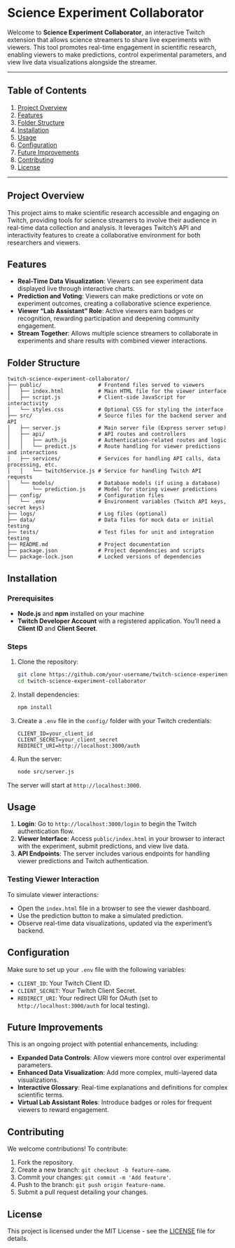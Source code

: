# Science Experiment Collaborator

Welcome to **Science Experiment Collaborator**, an interactive Twitch extension that allows science streamers to share live experiments with viewers. This tool promotes real-time engagement in scientific research, enabling viewers to make predictions, control experimental parameters, and view live data visualizations alongside the streamer.

---

## Table of Contents
1. [Project Overview](#project-overview)
2. [Features](#features)
3. [Folder Structure](#folder-structure)
4. [Installation](#installation)
5. [Usage](#usage)
6. [Configuration](#configuration)
7. [Future Improvements](#future-improvements)
8. [Contributing](#contributing)
9. [License](#license)

---

## Project Overview

This project aims to make scientific research accessible and engaging on Twitch, providing tools for science streamers to involve their audience in real-time data collection and analysis. It leverages Twitch’s API and interactivity features to create a collaborative environment for both researchers and viewers.

## Features

- **Real-Time Data Visualization**: Viewers can see experiment data displayed live through interactive charts.
- **Prediction and Voting**: Viewers can make predictions or vote on experiment outcomes, creating a collaborative science experience.
- **Viewer “Lab Assistant” Role**: Active viewers earn badges or recognition, rewarding participation and deepening community engagement.
- **Stream Together**: Allows multiple science streamers to collaborate in experiments and share results with combined viewer interactions.

## Folder Structure

```plaintext
twitch-science-experiment-collaborator/
├── public/                  # Frontend files served to viewers
│   ├── index.html           # Main HTML file for the viewer interface
│   ├── script.js            # Client-side JavaScript for interactivity
│   └── styles.css           # Optional CSS for styling the interface
├── src/                     # Source files for the backend server and API
│   ├── server.js            # Main server file (Express server setup)
│   ├── api/                 # API routes and controllers
│   │   ├── auth.js          # Authentication-related routes and logic
│   │   └── predict.js       # Route handling for viewer predictions and interactions
│   ├── services/            # Services for handling API calls, data processing, etc.
│   │   └── twitchService.js # Service for handling Twitch API requests
│   └── models/              # Database models (if using a database)
│       └── prediction.js    # Model for storing viewer predictions
├── config/                  # Configuration files
│   └── .env                 # Environment variables (Twitch API keys, secret keys)
├── logs/                    # Log files (optional)
├── data/                    # Data files for mock data or initial testing
├── tests/                   # Test files for unit and integration testing
├── README.md                # Project documentation
├── package.json             # Project dependencies and scripts
└── package-lock.json        # Locked versions of dependencies
```

## Installation

### Prerequisites

- **Node.js** and **npm** installed on your machine
- **Twitch Developer Account** with a registered application. You’ll need a **Client ID** and **Client Secret**.

### Steps

1. Clone the repository:

   ```bash
   git clone https://github.com/your-username/twitch-science-experiment-collaborator.git
   cd twitch-science-experiment-collaborator
   ```

2. Install dependencies:

   ```bash
   npm install
   ```

3. Create a `.env` file in the `config/` folder with your Twitch credentials:

   ```plaintext
   CLIENT_ID=your_client_id
   CLIENT_SECRET=your_client_secret
   REDIRECT_URI=http://localhost:3000/auth
   ```

4. Run the server:

   ```bash
   node src/server.js
   ```

The server will start at `http://localhost:3000`.

## Usage

1. **Login**: Go to `http://localhost:3000/login` to begin the Twitch authentication flow.
2. **Viewer Interface**: Access `public/index.html` in your browser to interact with the experiment, submit predictions, and view live data.
3. **API Endpoints**: The server includes various endpoints for handling viewer predictions and Twitch authentication.

### Testing Viewer Interaction

To simulate viewer interactions:
- Open the `index.html` file in a browser to see the viewer dashboard.
- Use the prediction button to make a simulated prediction.
- Observe real-time data visualizations, updated via the experiment’s backend.

## Configuration

Make sure to set up your `.env` file with the following variables:

- `CLIENT_ID`: Your Twitch Client ID.
- `CLIENT_SECRET`: Your Twitch Client Secret.
- `REDIRECT_URI`: Your redirect URI for OAuth (set to `http://localhost:3000/auth` for local testing).

## Future Improvements

This is an ongoing project with potential enhancements, including:
- **Expanded Data Controls**: Allow viewers more control over experimental parameters.
- **Enhanced Data Visualization**: Add more complex, multi-layered data visualizations.
- **Interactive Glossary**: Real-time explanations and definitions for complex scientific terms.
- **Virtual Lab Assistant Roles**: Introduce badges or roles for frequent viewers to reward engagement.

## Contributing

We welcome contributions! To contribute:
1. Fork the repository.
2. Create a new branch: `git checkout -b feature-name`.
3. Commit your changes: `git commit -m 'Add feature'`.
4. Push to the branch: `git push origin feature-name`.
5. Submit a pull request detailing your changes.

## License

This project is licensed under the MIT License - see the [LICENSE](LICENSE) file for details.

